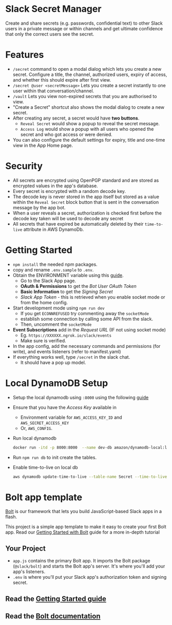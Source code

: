 # Slack Secret Manager

Create and share secrets (e.g. passwords, confidential text) to other Slack users in a private message or within channels and get ultimate confidence that only the correct users see the secret.

Features
===============

- `/secret` command to open a modal dialog which lets you create a new secret. Configure a title, the channel, authorized users, expiry of access, and whether this should expire after first view.
- `/secret @user <secretMessage>` Lets you create a secret instantly to one user within that conversation/channel.
- `/vault` Lets you view non-expired secrets that you are authorised to view.
- "Create a Secret" shortcut also shows the modal dialog to create a new secret.
- After creating any secret, a secret would have **two buttons**. 
  - `Reveal Secret` would show a popup to reveal the secret message. 
  - `Access Log` would show a popup with all users who opened the secret and who got access or were denied.
- You can also configure the default settings for expiry, title and one-time view in the App Home page.

Security
===============
- All secrets are encrypted using OpenPGP standard and are stored as encrypted values in the app's database.
- Every secret is encrypted with a random decode key.
- The decode key is never stored in the app itself but stored as a value within the `Reveal Secret` block button that is sent in the conversation message by the app bot.
- When a user reveals a secret, authorization is checked first before the decode key taken will be used to decode any secret
- All secrets that have expired be automatically deleted by their `time-to-live` attribute in AWS DynamoDb.

Getting Started
===============
- `npm install` the needed npm packages.
- copy and rename `.env.sample` to `.env`.
- Obtain the ENVIRONMENT variable using this [guide](https://slack.dev/bolt-js/tutorial/getting-started).
    + Go to the Slack App page.
    + **OAuth & Permissions** to get the *Bot User OAuth Token*
    + **Basic Information** to get the *Signing Secret*
    + *Slack App Token* - this is retrieved when you enable socket mode or from the home config.
- Start development mode using `npm run dev`
    + If you get `ECONNREFUSED` try commenting away the `socketMode`
    + establish some connection by calling some API from the slack.
    + Then, uncomment the `socketMode`
- **Event Subscriptions** add in the *Request URL* (IF not using socket mode)
    + Eg. `https://XXXXXX.ngrok.io/slack/events`
    + Make sure is verified.
- In the app config, add the necessary commands and permissions (for write), and events listeners (refer to manifest.yaml)
- If everything works well, type `/secret` in the slack chat.
    + It should have a pop up model.

Local DynamoDB Setup
====================
- Setup the local dynamodb using `:8000` using the following [guide](https://docs.aws.amazon.com/amazondynamodb/latest/developerguide/DynamoDBLocal.DownloadingAndRunning.html)
- Ensure that you have the *Access Key* available in
    - Environment variable for `AWS_ACCESS_KEY_ID` and `AWS_SECRET_ACCESS_KEY`
    - Or, `AWS_CONFIG`.

- Run local dynamodb
  ```bash
  docker run -itd -p 8000:8000  --name dev-db amazon/dynamodb-local:latest -jar DynamoDBLocal.jar -sharedDb
  ```
- Run `npm run db` to init create the tables.

- Enable time-to-live on local db
  ```bash
  aws dynamodb update-time-to-live --table-name Secret --time-to-live-specification Enabled=true,AttributeName=ttl --endpoint-url http://localhost:8000 --region=sas
  ```

Bolt app template
=================

[Bolt](https://slack.dev/bolt) is our framework that lets you build JavaScript-based Slack apps in a flash.

This project is a simple app template to make it easy to create your first Bolt app. Read our [Getting Started with Bolt](https://api.slack.com/start/building/bolt) guide for a more in-depth tutorial

Your Project
------------

- `app.js` contains the primary Bolt app. It imports the Bolt package (`@slack/bolt`) and starts the Bolt app's server. It's where you'll add your app's listeners.
- `.env` is where you'll put your Slack app's authorization token and signing secret.


Read the [Getting Started guide](https://api.slack.com/start/building/bolt)
-------------------

Read the [Bolt documentation](https://slack.dev/bolt)
-------------------



